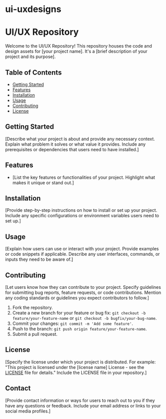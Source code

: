 # ui-uxdesigns

# UI/UX Repository

Welcome to the UI/UX Repository! This repository houses the code and design assets for [your project name]. It's a [brief description of your project and its purpose].

## Table of Contents

- [Getting Started](#getting-started)
- [Features](#features)
- [Installation](#installation)
- [Usage](#usage)
- [Contributing](#contributing)
- [License](#license)

## Getting Started

[Describe what your project is about and provide any necessary context. Explain what problem it solves or what value it provides. Include any prerequisites or dependencies that users need to have installed.]

## Features

- [List the key features or functionalities of your project. Highlight what makes it unique or stand out.]

## Installation

[Provide step-by-step instructions on how to install or set up your project. Include any specific configurations or environment variables users need to set up.]

## Usage

[Explain how users can use or interact with your project. Provide examples or code snippets if applicable. Describe any user interfaces, commands, or inputs they need to be aware of.]

## Contributing

[Let users know how they can contribute to your project. Specify guidelines for submitting bug reports, feature requests, or code contributions. Mention any coding standards or guidelines you expect contributors to follow.]

1. Fork the repository.
2. Create a new branch for your feature or bug fix: `git checkout -b feature/your-feature-name` or `git checkout -b bugfix/your-bug-name`.
3. Commit your changes: `git commit -m 'Add some feature'`.
4. Push to the branch: `git push origin feature/your-feature-name`.
5. Submit a pull request.

## License

[Specify the license under which your project is distributed. For example: "This project is licensed under the [license name] License - see the [LICENSE](LICENSE) file for details." Include the LICENSE file in your repository.]

## Contact

[Provide contact information or ways for users to reach out to you if they have any questions or feedback. Include your email address or links to your social media profiles.]

